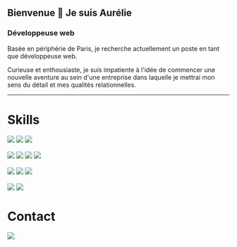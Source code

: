 ## Bienvenue 👋 Je suis Aurélie 

### Développeuse web

Basée en périphérie de Paris, je recherche actuellement un poste en tant que développeuse web.

Curieuse et enthousiaste, je suis impatiente à l'idée de commencer une nouvelle aventure au sein d'une entreprise dans laquelle je mettrai mon sens du détail et mes qualités relationnelles.

------------
# Skills
<div display='flex'>
	<img src='https://img.shields.io/badge/HTML5-E34F26?style=for-the-badge&logo=html5&logoColor=white' />
	<img src='https://img.shields.io/badge/CSS3-1572B6?style=for-the-badge&logo=css3&logoColor=white' />
	<img src='https://img.shields.io/badge/Sass-CC6699?style=for-the-badge&logo=sass&logoColor=white' /><br/><br/>
	<img src='https://img.shields.io/badge/JavaScript-323330?style=for-the-badge&logo=javascript&logoColor=F7DF1E' />
	<img src='https://img.shields.io/badge/Node.js-339933?style=for-the-badge&logo=nodedotjs&logoColor=white' />
	<img src='https://img.shields.io/badge/Express.js-000000?style=for-the-badge&logo=express&logoColor=white' />
  <img src='https://img.shields.io/badge/React-20232A?style=for-the-badge&logo=react&logoColor=61DAFB' /
</div>
<br/><br/>
  <img src='https://img.shields.io/badge/MongoDB-4EA94B?style=for-the-badge&logo=mongodb&logoColor=white' />
	<img src='https://img.shields.io/badge/MySQL-005C84?style=for-the-badge&logo=mysql&logoColor=white' />
	<img src='https://img.shields.io/badge/PhpMyAdmin-316192?style=for-the-badge&logo=phpmyadmin&logoColor=white' />
<br/><br/>
  <img src='https://img.shields.io/badge/Wordpress-52B0E7?style=for-the-badge&logo=Wordpress&logoColor=white'/> 
  <img src='https://img.shields.io/badge/Seo-52B0E7?style=for-the-badge&logo=Seo&logoColor=white'/> 

# Contact
<div>
	<a href='https://www.linkedin.com/in/aurelieml/'><img src='https://img.shields.io/badge/LinkedIn-0077B5?style=for-the-badge&logo=linkedin&logoColor=white'/></a>
</div>
